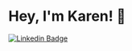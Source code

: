 # Hey, I'm Karen! 👋

[![Linkedin Badge](https://img.shields.io/badge/-karen&ndash;kwok-blue?style=flat&logo=Linkedin&logoColor=white&link=https://www.linkedin.com/in/karen-kwok/)](https://www.linkedin.com/in/karen-kwok/)

<!--
**karenkwok/karenkwok** is a ✨ _special_ ✨ repository because its `README.md` (this file) appears on your GitHub profile.

Here are some ideas to get you started:

- 🔭 I’m currently working on ...
- 🌱 I’m currently learning ...
- 👯 I’m looking to collaborate on ...
- 🤔 I’m looking for help with ...
- 💬 Ask me about ...
- 📫 How to reach me: ...
- 😄 Pronouns: ...
- ⚡ Fun fact: ...
-->
